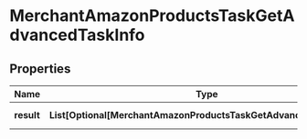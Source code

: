 # MerchantAmazonProductsTaskGetAdvancedTaskInfo


## Properties

| Name | Type | Description | Notes |
|------------ | ------------- | ------------- | -------------|
**result** | **List[Optional[MerchantAmazonProductsTaskGetAdvancedResultInfo]]** | array of results |[optional]|